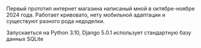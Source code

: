 Первый прототип интернет магазина написаный мной в октябре-ноябре 2024 года. Работает кривовато, нету мобильной адаптации и существуют разного рода недоделки.


Запускаеться на Python 3.10, Django 5.0.1 использует стандартную базу данных SQLite
